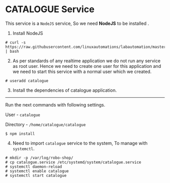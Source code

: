 # CATALOGUE Service

This service is a `NodeJS` service, So we need **NodeJS** to be installed .

1. Install NodeJS

```
# curl -s https://raw.githubusercontent.com/linuxautomations/labautomation/master/tools/nodejs/install.sh | bash 
```

2. As per standards of any realtime application we do not run any service as root user. Hence we need to create one user for this application and we need to start this service with a normal user which we created.

```
# useradd catalogue 
```

3. Install the dependencies of catalogue application.

****

Run the next commands with following settings.

User - `catalogue`

Directory - `/home/catalogue/catalogue`

```
$ npm install 
```

4. Need to import `catalogue` service to the system, To manage with `systemctl`.

```
# mkdir -p /var/log/robo-shop/
# cp catalogue.service /etc/systemd/system/catalogue.service
# systemctl daemon-reload
# systemctl enable catalogue
# systemctl start catalogue
```